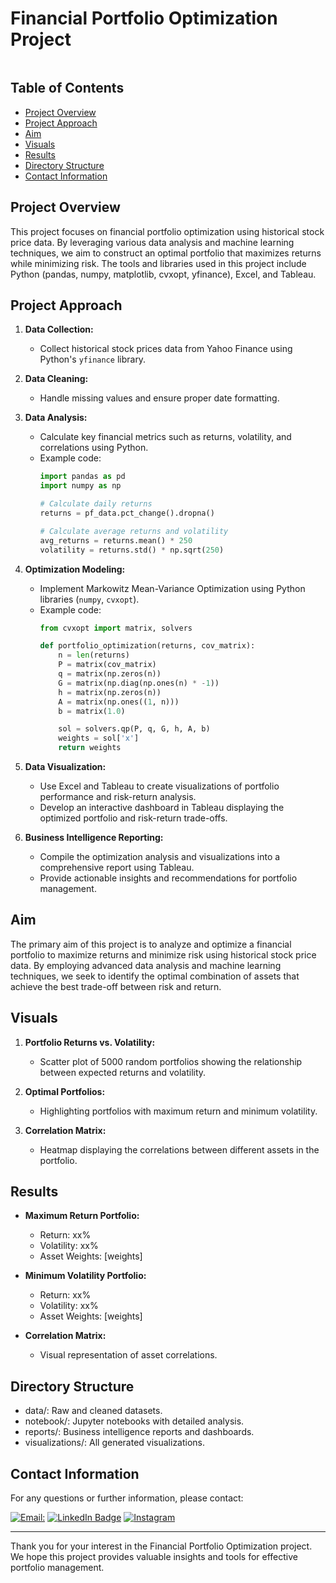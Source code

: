 # Financial Portfolio Optimization Project
<img src='' />

## Table of Contents

- [Project Overview](#project-overview)
- [Project Approach](#project-approach)
- [Aim](#aim)
- [Visuals](#visuals)
- [Results](#results)
- [Directory Structure](#directory-structure)
- [Contact Information](#contact-information)

## Project Overview

This project focuses on financial portfolio optimization using historical stock price data. By leveraging various data analysis and machine learning techniques, we aim to construct an optimal portfolio that maximizes returns while minimizing risk. The tools and libraries used in this project include Python (pandas, numpy, matplotlib, cvxopt, yfinance), Excel, and Tableau.

## Project Approach

1. **Data Collection:**
   - Collect historical stock prices data from Yahoo Finance using Python's `yfinance` library.

2. **Data Cleaning:**
   - Handle missing values and ensure proper date formatting.

3. **Data Analysis:**
   - Calculate key financial metrics such as returns, volatility, and correlations using Python.
   - Example code:
     ```python
     import pandas as pd
     import numpy as np

     # Calculate daily returns
     returns = pf_data.pct_change().dropna()

     # Calculate average returns and volatility
     avg_returns = returns.mean() * 250
     volatility = returns.std() * np.sqrt(250)
     ```

4. **Optimization Modeling:**
   - Implement Markowitz Mean-Variance Optimization using Python libraries (`numpy`, `cvxopt`).
   - Example code:
     ```python
     from cvxopt import matrix, solvers

     def portfolio_optimization(returns, cov_matrix):
         n = len(returns)
         P = matrix(cov_matrix)
         q = matrix(np.zeros(n))
         G = matrix(np.diag(np.ones(n) * -1))
         h = matrix(np.zeros(n))
         A = matrix(np.ones((1, n)))
         b = matrix(1.0)

         sol = solvers.qp(P, q, G, h, A, b)
         weights = sol['x']
         return weights
     ```

5. **Data Visualization:**
   - Use Excel and Tableau to create visualizations of portfolio performance and risk-return analysis.
   - Develop an interactive dashboard in Tableau displaying the optimized portfolio and risk-return trade-offs.

6. **Business Intelligence Reporting:**
   - Compile the optimization analysis and visualizations into a comprehensive report using Tableau.
   - Provide actionable insights and recommendations for portfolio management.

## Aim

The primary aim of this project is to analyze and optimize a financial portfolio to maximize returns and minimize risk using historical stock price data. By employing advanced data analysis and machine learning techniques, we seek to identify the optimal combination of assets that achieve the best trade-off between risk and return.

## Visuals

1. **Portfolio Returns vs. Volatility:**
   - Scatter plot of 5000 random portfolios showing the relationship between expected returns and volatility.

2. **Optimal Portfolios:**
   - Highlighting portfolios with maximum return and minimum volatility.

3. **Correlation Matrix:**
   - Heatmap displaying the correlations between different assets in the portfolio.

## Results

- **Maximum Return Portfolio:**
  - Return: xx%
  - Volatility: xx%
  - Asset Weights: [weights]

- **Minimum Volatility Portfolio:**
  - Return: xx%
  - Volatility: xx%
  - Asset Weights: [weights]

- **Correlation Matrix:**
  - Visual representation of asset correlations.

## Directory Structure
- data/: Raw and cleaned datasets.
- notebook/: Jupyter notebooks with detailed analysis.
- reports/: Business intelligence reports and dashboards.
- visualizations/: All generated visualizations.

## Contact Information

For any questions or further information, please contact:

[![**Email:**](https://img.shields.io/badge/Gmail-D14836?style=for-the-badge&logo=gmail&logoColor=white)](mailto:mohammedrehan2342@gmail.com)
[![LinkedIn Badge](https://img.shields.io/badge/LinkedIn-blue?style=for-the-badge&logo=linkedin&logoColor=white)](https://www.linkedin.com/in/mohammed-rehan-483943231/)
[![Instagram](https://img.shields.io/badge/Instagram-E4405F?style=for-the-badge&logo=instagram&logoColor=white)](https://www.instagram.com/rehah_ahan/)

---

Thank you for your interest in the Financial Portfolio Optimization project. We hope this project provides valuable insights and tools for effective portfolio management.


